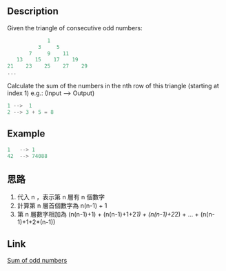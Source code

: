 ## Description
Given the triangle of consecutive odd numbers:
```javascript
             1
          3     5
       7     9    11
   13    15    17    19
21    23    25    27    29
...
```

Calculate the sum of the numbers in the nth row of this triangle (starting at index 1) e.g.: (Input --> Output)
```javascript
1 -->  1
2 --> 3 + 5 = 8
```

## Example
```javascript
1   --> 1
42  --> 74088
```

## 思路
1. 代入 n ，表示第 n 層有 n 個數字
2. 計算第 n 層首個數字為 n(n-1) + 1
3. 第 n 層數字相加為 (n(n-1)+1) + (n(n-1)+1+2*1) + (n(n-1)+2*2) + ... + (n(n-1)+1+2*(n-1))

## Link
[Sum of odd numbers](https://www.codewars.com/kata/55fd2d567d94ac3bc9000064/train/javascript)